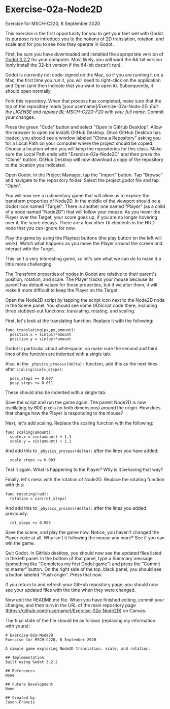 # Exercise-02a-Node2D
Exercise for MSCH-C220, 8 September 2020

This exercise is the first opportunity for you to get your feet wet with Godot. Its purpose is to introduce you to the notions of 2D translation, rotation, and scale and for you to see how they operate in Godot. 

First, be sure you have downloaded and installed the appropriate version of [Godot 3.2.2](https://godotengine.org/download) for your computer. Most likely, you will want the 64-bit version (only install the 32-bit version if the 64-bit doesn't run). 

Godot is currently not code-signed on the Mac, so if you are running it on a Mac, the first time you run it, you will need to right-click on the application and Open (and then indicate that you want to open it). Subsequently, it should open normally.

Fork this repository. When that process has completed, make sure that the top of the repository reads [your username]/Exercise-02a-Node-2D. *Edit the LICENSE and replace BL-MSCH-C220-F20 with your full name.* Commit your changes.

Press the green "Code" button and select "Open in GitHub Desktop". Allow the browser to open (or install) GitHub Desktop. Once GitHub Desktop has loaded, you should see a window labeled "Clone a Repository" asking you for a Local Path on your computer where the project should be copied. Choose a location where you will keep the repositories for this class. Make sure the Local Path ends with "Exercise-02a-Node2D" and then press the "Clone" button. GitHub Desktop will now download a copy of the repository to the location you indicated.

Open Godot. In the Project Manager, tap the "Import" button. Tap "Browse" and navigate to the repository folder. Select the project.godot file and tap "Open".

You will now see a rudimentary game that will allow us to explore the transform properties of Node2D. In the middle of the viewport should be a Godot Icon named "Target". There is another one named "Player" (as a child of a node named "Node2D") that will follow your mouse. As you hover the Player over the Target, your score goes up, if you are no longer hovering over it, the score decays. There are a few other UI elements in the HUD node that you can ignore for now.

Play the game by using the Playtest buttons (the play button on the left will work). Watch what happens as you move the Player around the screen and interact with the Target.

This isn't a very interesting game, so let's see what we can do to make it a little more challenging.

The Transform properties of nodes in Godot are relative to their parent's position, rotation, and scale. The Player tracks your mouse because its parent has default values for those properties, but if we alter them, it will make it more difficult to keep the Player on the Target.

Open the Node2D script by tapping the script icon next to the Node2D node in the Scene panel. You should see some GDScript code there, including three stubbed-out functions: translating, rotating, and scaling.

First, let's look at the translating function. Replace it with the following:
```
func translating(px,py,amount):
  position.x = sin(px)*amount
  position.y = sin(py)*amount
```
Godot is particular about whitespace, so make sure the second and third lines of the function are indented with a single tab.

Also, in the `_physics_process(delta):` function, add this as the next lines after `scaling(scale_steps)`:
```
  posx_steps += 0.007
  posy_steps += 0.011
```
These should also be indented with a single tab.

Save the script and run the game again. The parent Node2D is now oscillating by 600 pixels (in both dimensions) around the origin. How does that change how the Player is responding to the mouse?

Next, let's add scaling. Replace the scaling function with the following:
```
func scaling(amount):
  scale.x = sin(amount) + 1.1
  scale.y = sin(amount) + 1.1
```

And add this to `_physics_process(delta):` after the lines you have added:
```
  scale_steps += 0.003
```

Test it again. What is happening to the Player? Why is it behaving that way?

Finally, let's mess with the rotation of Node2D. Replace the rotating function with this:
```
func rotating(rad):
  rotation = sin(rot_steps)
```

And add this to `_physics_process(delta):` after the lines you added previously:
```
  rot_steps += 0.005
```

Save the scene, and play the game now. Notice, you haven't changed the Player code at all. Why isn't it following the mouse any more? See if you can win the game.

Quit Godot. In GitHub desktop, you should now see the updated files listed in the left panel. In the bottom of that panel, type a Summary message (something like "Completes my first Godot game") and press the "Commit to master" button. On the right side of the top, black panel, you should see a button labeled "Push origin". Press that now.

If you return to and refresh your GitHub repository page, you should now see your updated files with the time when they were changed.

Now edit the README.md file. When you have finished editing, commit your changes, and then turn in the URL of the main repository page (https://github.com/[username]/Exercise-02a-Node2D) on Canvas.

The final state of the file should be as follows (replacing my information with yours):
```
# Exercise-02a-Node2D
Exercise for MSCH-C220, 8 September 2020

A simple game exploring Node2D translation, scale, and rotation.

## Implementation
Built using Godot 3.2.2

## References
None

## Future Development
None

## Created by 
Jason Francis

```
